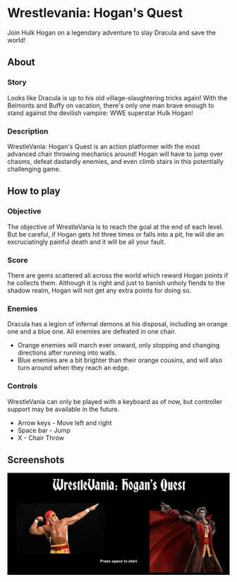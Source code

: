 # Wrestlevania: Hogan's Quest
Join Hulk Hogan on a legendary adventure to slay Dracula and save the world!

## About
### Story
Looks like Dracula is up to his old village-slaughtering tricks again! With the Belmonts and Buffy on vacation, there's only one man brave enough to stand against the devilish vampire: WWE superstar Hulk Hogan!

### Description
WrestleVania: Hogan's Quest is an action platformer with the most advanced chair throwing mechanics around! Hogan will have to jump over chasms, defeat dastardly enemies, and even climb stairs in this potentially challenging game.

## How to play
### Objective
The objective of WrestleVania is to reach the goal at the end of each level. But be careful, if Hogan gets hit three times or falls into a pit, he will die an excruciatingly painful death and it will be all your fault. 

### Score
There are gems scattered all across the world which reward Hogan points if he collects them. Although it is right and just to banish unholy fiends to the shadow realm, Hogan will not get any extra points for doing so.

### Enemies
Dracula has a legion of infernal demons at his disposal, including an orange one and a blue one. All enemies are defeated in one chair.
- Orange enemies will march ever onward, only stopping and changing directions after running into walls.
- Blue enemies are a bit brighter than their orange cousins, and will also turn around when they reach an edge.

### Controls
WrestleVania can only be played with a keyboard as of now, but controller support may be available in the future.
- Arrow keys - Move left and right
- Space bar - Jump
- X - Chair Throw

## Screenshots
![Title Screen](https://raw.githubusercontent.com/WaldWober/WrestleVania-Hogans-Quest/master/Title_Screen.png "Title Screen")
